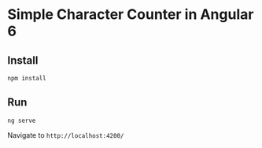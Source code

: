 # Simple Character Counter in Angular 6

## Install

```
npm install
```

## Run

```
ng serve
```

Navigate to `http://localhost:4200/`
